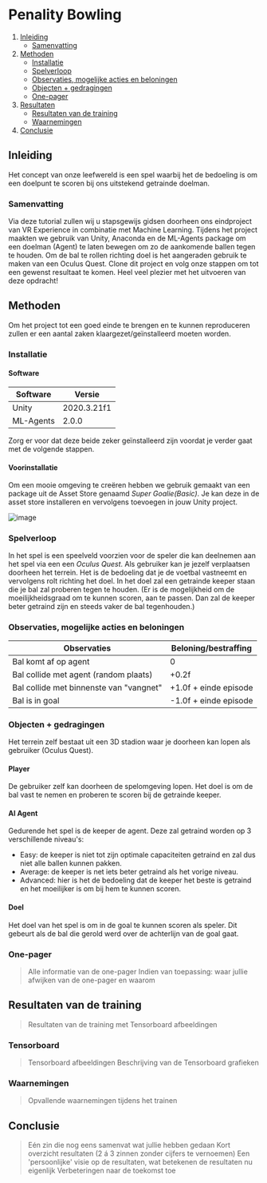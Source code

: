 # Penality Bowling

1. [Inleiding](#inleiding)
    - [Samenvatting](#samenvatting)
2. [Methoden](#methoden)
    - [Installatie](#installatie)
    - [Spelverloop](#spelverloop)
    - [Observaties, mogelijke acties en beloningen](#Observaties,-mogelijke-acties-en-beloningen)
    - [Objecten + gedragingen](#objecten+gedragingen)
    - [One-pager](#one-pager)
3. [Resultaten](#resultaten)
    - [Resultaten van de training](#resultaten-van-de-training)
    - [Waarnemingen](#waarnemingen)
4. [Conclusie](#conclusie)

## Inleiding

Het concept van onze leefwereld is een spel waarbij het de bedoeling is om een doelpunt te scoren bij ons uitstekend getrainde doelman.

### Samenvatting

Via deze tutorial zullen wij u stapsgewijs gidsen doorheen ons eindproject van VR Experience in combinatie met Machine Learning. Tijdens het project maakten we gebruik van Unity, Anaconda en de ML-Agents package om een doelman (Agent) te laten bewegen om zo de aankomende ballen tegen te houden. Om de bal te rollen richting doel is het aangeraden gebruik te maken van een Oculus Quest. Clone dit project en volg onze stappen om tot een gewenst resultaat te komen. Heel veel plezier met het uitvoeren van deze opdracht!

## Methoden

Om het project tot een goed einde te brengen en te kunnen reproduceren zullen er een aantal zaken klaargezet/geïnstalleerd moeten worden.

### Installatie

#### Software

Software    | Versie
----------- | ---------
Unity       | 2020.3.21f1
ML-Agents   | 2.0.0

Zorg er voor dat deze beide zeker geïnstalleerd zijn voordat je verder gaat met de volgende stappen.

#### Voorinstallatie

Om een mooie omgeving te creëren hebben we gebruik gemaakt van een package uit de Asset Store genaamd *Super Goalie(Basic)*. Je kan deze in de asset store installeren en vervolgens toevoegen in jouw Unity project.

![image](https://user-images.githubusercontent.com/61239203/148071708-74a0d733-ed7b-4fac-add5-76a9856aa812.png)

### Spelverloop

In het spel is een speelveld voorzien voor de speler die kan deelnemen aan het spel via een een *Oculus Quest*. Als gebruiker kan je jezelf verplaatsen doorheen het terrein. Het is de bedoeling dat je de voetbal vastneemt en vervolgens rolt richting het doel. In het doel zal een getrainde keeper staan die je bal zal proberen tegen te houden. (Er is de mogelijkheid om de moeilijkheidsgraad om te kunnen scoren, aan te passen. Dan zal de keeper beter getraind zijn en steeds vaker de bal tegenhouden.)

### Observaties, mogelijke acties en beloningen

Observaties | Beloning/bestraffing
--- | ---
Bal komt af op agent    | 0
Bal collide met agent (random plaats)   | +0.2f
Bal collide met binnenste van "vangnet" | +1.0f + einde episode
Bal is in goal  | -1.0f + einde episode

### Objecten + gedragingen

Het terrein zelf bestaat uit een 3D stadion waar je doorheen kan lopen als gebruiker (Oculus Quest).

#### Player

De gebruiker zelf kan doorheen de spelomgeving lopen. Het doel is om de bal vast te nemen en proberen te scoren bij de getrainde keeper.

#### AI Agent

Gedurende het spel is de keeper de agent. Deze zal getraind worden op 3 verschillende niveau's:

- Easy: de keeper is niet tot zijn optimale capaciteiten getraind en zal dus niet alle ballen kunnen pakken.
- Average: de keeper is net iets beter getraind als het vorige niveau.
- Advanced: hier is het de bedoeling dat de keeper het beste is getraind en het moeilijker is om bij hem te kunnen scoren.

#### Doel

Het doel van het spel is om in de goal te kunnen scoren als speler. Dit gebeurt als de bal die gerold werd over de achterlijn van de goal gaat.

### One-pager

> Alle informatie van de one-pager
> Indien van toepassing: waar jullie afwijken van de one-pager en waarom

## Resultaten van de training

> Resultaten van de training met Tensorboard afbeeldingen

### Tensorboard

> Tensorboard afbeeldingen
> Beschrijving van de Tensorboard grafieken

### Waarnemingen

> Opvallende waarnemingen tijdens het trainen

## Conclusie

> Eén zin die nog eens samenvat wat jullie hebben gedaan
> Kort overzicht resultaten (2 á 3 zinnen zonder cijfers te vernoemen)
> Een 'persoonlijke' visie op de resultaten, wat betekenen de resultaten nu eigenlijk
> Verbeteringen naar de toekomst toe
